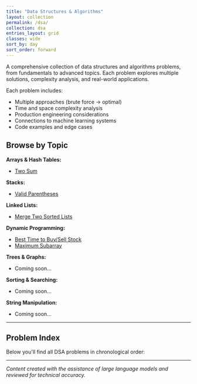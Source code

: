 ```yaml
---
title: "Data Structures & Algorithms"
layout: collection
permalink: /dsa/
collection: dsa
entries_layout: grid
classes: wide
sort_by: day
sort_order: forward
---
```


A comprehensive collection of data structures and algorithms problems, from fundamentals to advanced topics. Each problem explores multiple solutions, complexity analysis, and real-world applications.

Each problem includes:
- Multiple approaches (brute force → optimal)
- Time and space complexity analysis
- Production engineering considerations
- Connections to machine learning systems
- Code examples and edge cases

## Browse by Topic

**Arrays & Hash Tables:**
- [Two Sum](/dsa/0001-two-sum/)

**Stacks:**
- [Valid Parentheses](/dsa/0002-valid-parentheses/)

**Linked Lists:**
- [Merge Two Sorted Lists](/dsa/0003-merge-sorted-lists/)

**Dynamic Programming:**
- [Best Time to Buy/Sell Stock](/dsa/0004-best-time-buy-sell-stock/)
- [Maximum Subarray](/dsa/0005-maximum-subarray/)

**Trees & Graphs:**
- Coming soon...

**Sorting & Searching:**
- Coming soon...

**String Manipulation:**
- Coming soon...

---

## Problem Index

Below you'll find all DSA problems in chronological order:

---

*Content created with the assistance of large language models and reviewed for technical accuracy.*


